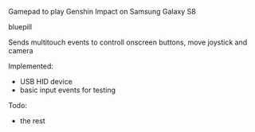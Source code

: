 Gamepad to play Genshin Impact on Samsung Galaxy S8

bluepill

Sends multitouch events to controll onscreen buttons, move joystick and camera

Implemented:
* USB HID device
* basic input events for testing

Todo:
* the rest
